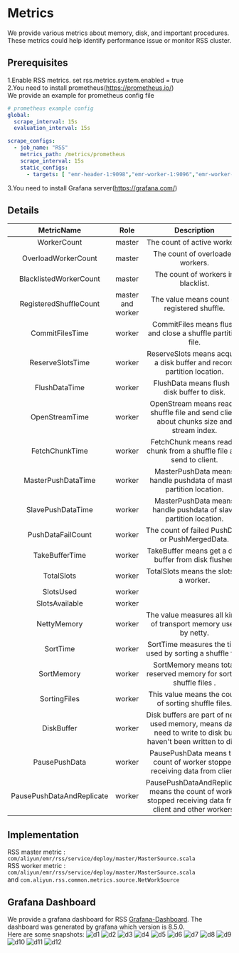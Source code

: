 # Metrics

We provide various metrics about memory, disk, and important procedures. These metrics could help identify performance
issue or monitor RSS cluster.

## Prerequisites

1.Enable RSS metrics.
set rss.metrics.system.enabled = true  
2.You need to install prometheus(https://prometheus.io/)  
We provide an example for prometheus config file

```yaml
# prometheus example config
global:
  scrape_interval: 15s
  evaluation_interval: 15s

scrape_configs:
  - job_name: "RSS"
    metrics_path: /metrics/prometheus
    scrape_interval: 15s
    static_configs:
      - targets: [ "emr-header-1:9098","emr-worker-1:9096","emr-worker-2:9096","emr-worker-3:9096","emr-worker-4:9096" ]
```

3.You need to install Grafana server(https://grafana.com/)

## Details

| MetricName | Role | Description |
| :---: | :---: | :--: |
| WorkerCount      |   master    |  The count of active workers.     |
| OverloadWorkerCount      |  master     | The count of overloaded workers.       |
| BlacklistedWorkerCount      | master      | The count of workers in blacklist.       |
| RegisteredShuffleCount      | master and worker      | The value means count of registered shuffle. |
| CommitFilesTime      | worker      | CommitFiles means flush and close a shuffle partition file.      |
| ReserveSlotsTime      | worker      | ReserveSlots means acquire a disk buffer and record partition location.      |
| FlushDataTime      | worker      | FlushData means flush a disk buffer to disk.      |
| OpenStreamTime      | worker      | OpenStream means read a shuffle file and send client about chunks size and stream index.      |
| FetchChunkTime      | worker      | FetchChunk means read a chunk from a shuffle file and send to client.      |
| MasterPushDataTime      | worker      | MasterPushData means handle pushdata of master partition location.      |
| SlavePushDataTime      | worker      | MasterPushData means handle pushdata of slave partition location.      |
| PushDataFailCount      | worker      | The count of failed PushData or PushMergedData.      |
| TakeBufferTime      | worker      | TakeBuffer means get a disk buffer from disk flusher.      |
| TotalSlots      | worker      | TotalSlots means the slots of a worker.      |
| SlotsUsed      | worker      |       |
| SlotsAvailable      | worker      |       |
| NettyMemory      | worker      | The value measures all kinds of transport memory used by netty.      |
| SortTime      | worker      | SortTime measures the time used by sorting a shuffle file.      |
| SortMemory      | worker      | SortMemory means total reserved memory for sorting shuffle files .      |
| SortingFiles      | worker      | This value means the count of sorting shuffle files.      |
| DiskBuffer      | worker      | Disk buffers are part of netty used memory, means data need to write to disk but haven't been written to disk.      |
| PausePushData      | worker      | PausePushData means the count of worker stopped receiving data from client.      |
| PausePushDataAndReplicate      | worker      | PausePushDataAndReplicate means the count of worker stopped receiving data from client and other workers.      |

## Implementation

RSS master metric : `com/aliyun/emr/rss/service/deploy/master/MasterSource.scala`  
RSS worker metric : `com/aliyun/emr/rss/service/deploy/master/MasterSource.scala`  
and `com.aliyun.rss.common.metrics.source.NetWorkSource`  

## Grafana Dashboard

We provide a grafana dashboard for RSS [Grafana-Dashboard](assets/grafana/rss-dashboard.json). The dashboard was generated by grafana which version is 8.5.0.    
Here are some snapshots:
![d1](assets/img/dashboard1.png)
![d2](assets/img/dashboard2.png)
![d3](assets/img/dashboard3.png)
![d4](assets/img/dashboard4.png)
![d5](assets/img/dashboard5.png)
![d6](assets/img/dashboard6.png)
![d7](assets/img/dashboard7.png)
![d8](assets/img/dashboard8.png)
![d9](assets/img/dashboard9.png)
![d10](assets/img/dashboard10.png)
![d11](assets/img/dashboard11.png)
![d12](assets/img/dashboard12.png)

